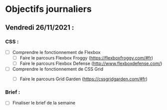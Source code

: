# Objectifs journaliers

## Vendredi 26/11/2021 :

### CSS :

* [ ] Comprendre le fonctionnement de Flexbox
  * [ ] Faire le parcours Flexbox Froggy (https://flexboxfroggy.com/#fr)
  * [ ] Faire le parcours Flexbox Defense (http://www.flexboxdefense.com/)
* [ ] Comprendre le fonctionnement de CSS Grid
  * [ ] Faire le parcours Grid Garden (https://cssgridgarden.com/#fr)


### Brief :

* [ ] Finaliser le brief de la semaine
